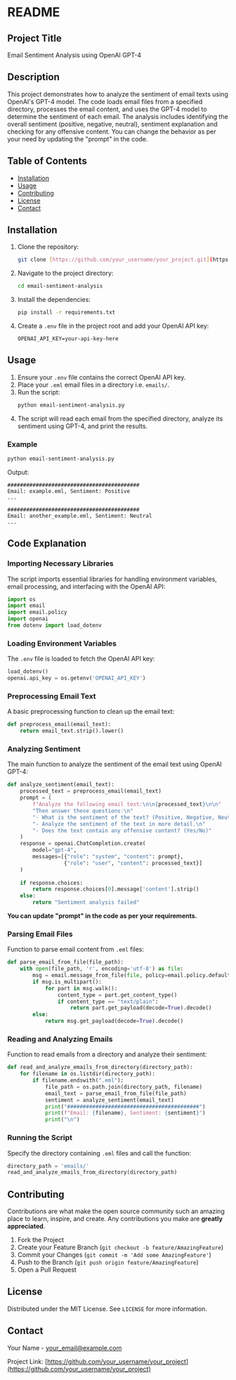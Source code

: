 # README

## Project Title

Email Sentiment Analysis using OpenAI GPT-4

## Description

This project demonstrates how to analyze the sentiment of email texts using OpenAI's GPT-4 model. The code loads email files from a specified directory, processes the email content, and uses the GPT-4 model to determine the sentiment of each email. The analysis includes identifying the overall sentiment (positive, negative, neutral), sentiment explanation and checking for any offensive content. You can change the behavior as per your need by updating the "prompt" in the code.

## Table of Contents

- [Installation](#installation)
- [Usage](#usage)
- [Contributing](#contributing)
- [License](#license)
- [Contact](#contact)

## Installation

1. Clone the repository:
   ```sh
   git clone [https://github.com/your_username/your_project.git](https://github.com/pawanjitghatora/email-sentiment-analysis.git)
   ```

2. Navigate to the project directory:
   ```sh
   cd email-sentiment-analysis
   ```

3. Install the dependencies:
   ```sh
   pip install -r requirements.txt
   ```

4. Create a `.env` file in the project root and add your OpenAI API key:
   ```plaintext
   OPENAI_API_KEY=your-api-key-here
   ```

## Usage

1. Ensure your `.env` file contains the correct OpenAI API key.
2. Place your `.eml` email files in a directory i.e. `emails/`.
3. Run the script:
   ```sh
   python email-sentiment-analysis.py
   ```
4. The script will read each email from the specified directory, analyze its sentiment using GPT-4, and print the results.

### Example

```sh
python email-sentiment-analysis.py
```

Output:
```
##########################################
Email: example.eml, Sentiment: Positive
...

##########################################
Email: another_example.eml, Sentiment: Neutral
...
```

## Code Explanation

### Importing Necessary Libraries

The script imports essential libraries for handling environment variables, email processing, and interfacing with the OpenAI API:

```python
import os
import email
import email.policy
import openai
from dotenv import load_dotenv
```

### Loading Environment Variables

The `.env` file is loaded to fetch the OpenAI API key:

```python
load_dotenv()
openai.api_key = os.getenv('OPENAI_API_KEY')
```

### Preprocessing Email Text

A basic preprocessing function to clean up the email text:

```python
def preprocess_email(email_text):
    return email_text.strip().lower()
```

### Analyzing Sentiment

The main function to analyze the sentiment of the email text using OpenAI GPT-4:

```python
def analyze_sentiment(email_text):
    processed_text = preprocess_email(email_text)
    prompt = (
        f"Analyze the following email text:\n\n{processed_text}\n\n"
        "Then answer these questions:\n"
        "- What is the sentiment of the text? (Positive, Negative, Neutral)\n"
        "- Analyze the sentiment of the text in more detail.\n"
        "- Does the text contain any offensive content? (Yes/No)"
    )
    response = openai.ChatCompletion.create(
        model="gpt-4",
        messages=[{"role": "system", "content": prompt},
                  {"role": "user", "content": processed_text}]
    )
    
    if response.choices:
        return response.choices[0].message['content'].strip()
    else:
        return "Sentiment analysis failed"
```

**You can update "prompt" in the code as per your requirements.**

### Parsing Email Files

Function to parse email content from `.eml` files:

```python
def parse_email_from_file(file_path):
    with open(file_path, 'r', encoding='utf-8') as file:
        msg = email.message_from_file(file, policy=email.policy.default)
        if msg.is_multipart():
            for part in msg.walk():
                content_type = part.get_content_type()
                if content_type == "text/plain":
                    return part.get_payload(decode=True).decode()
        else:
            return msg.get_payload(decode=True).decode()
```

### Reading and Analyzing Emails

Function to read emails from a directory and analyze their sentiment:

```python
def read_and_analyze_emails_from_directory(directory_path):
    for filename in os.listdir(directory_path):
        if filename.endswith(".eml"):
            file_path = os.path.join(directory_path, filename)
            email_text = parse_email_from_file(file_path)
            sentiment = analyze_sentiment(email_text)
            print("##########################################")
            print(f"Email: {filename}, Sentiment: {sentiment}")
            print("\n")
```

### Running the Script

Specify the directory containing `.eml` files and call the function:

```python
directory_path = 'emails/'
read_and_analyze_emails_from_directory(directory_path)
```

## Contributing

Contributions are what make the open source community such an amazing place to learn, inspire, and create. Any contributions you make are **greatly appreciated**.

1. Fork the Project
2. Create your Feature Branch (`git checkout -b feature/AmazingFeature`)
3. Commit your Changes (`git commit -m 'Add some AmazingFeature'`)
4. Push to the Branch (`git push origin feature/AmazingFeature`)
5. Open a Pull Request

## License

Distributed under the MIT License. See `LICENSE` for more information.

## Contact

Your Name - [your_email@example.com](mailto:your_email@example.com)

Project Link: [https://github.com/your_username/your_project](https://github.com/your_username/your_project)
